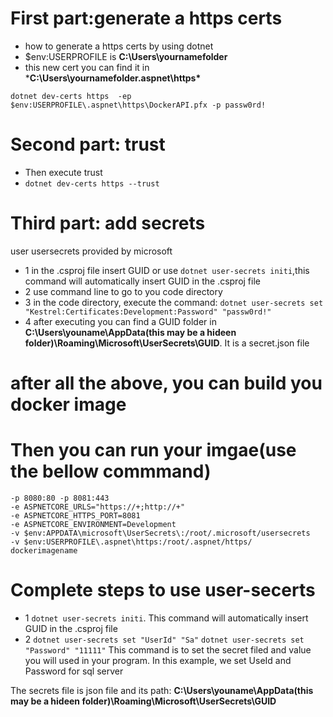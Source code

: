 # First part:generate a https certs
* how to generate a https certs by using dotnet
* $env:USERPROFILE is **C:\Users\yournamefolder**
* this new cert you can find it in ***C:\Users\yournamefolder\.aspnet\https\***

```dotnet dev-certs https  -ep $env:USERPROFILE\.aspnet\https\DockerAPI.pfx -p passw0rd!```

# Second part: trust
* Then execute trust
* ```dotnet dev-certs https --trust```

# Third part: add secrets
 user usersecrets provided by microsoft
* 1 in the .csproj file <propertyGroup> insert <UserSecretsId>GUID</UserSecretsId> or use ```dotnet user-secrets initi```,this command will automatically insert <UserSecretsId>GUID</UserSecretsId> in the .csproj file
* 2 use command line to go to you code directory
* 3 in the code directory, execute the command: ```dotnet user-secrets set "Kestrel:Certificates:Development:Password" "passw0rd!"```
* 4 after executing you can find a GUID folder in **C:\Users\youname\AppData(this may be a hideen folder)\Roaming\Microsoft\UserSecrets\GUID**. It is a secret.json file


# after all the above, you can build you docker image

# Then you can run your imgae(use the bellow commmand)

```docker run 
-p 8080:80 -p 8081:443   
-e ASPNETCORE_URLS="https://+;http://+"  
-e ASPNETCORE_HTTPS_PORT=8081 
-e ASPNETCORE_ENVIRONMENT=Development 
-v $env:APPDATA\microsoft\UserSecrets\:/root/.microsoft/usersecrets 
-v $env:USERPROFILE\.aspnet\https:/root/.aspnet/https/  dockerimagename
```


# Complete steps to use user-secerts
* 1 ```dotnet user-secrets initi```. This command will automatically insert <UserSecretsId>GUID</UserSecretsId> in the .csproj file
* 2 ```dotnet user-secrets set "UserId" "Sa"```
    ```dotnet user-secrets set "Password" "11111"```
    This command is to set the secret filed and value you will used in your program. In this example, we set UseId and Password for sql server
    
The secrets file is json file and its path: **C:\Users\youname\AppData(this may be a hideen folder)\Roaming\Microsoft\UserSecrets\GUID**    

    
